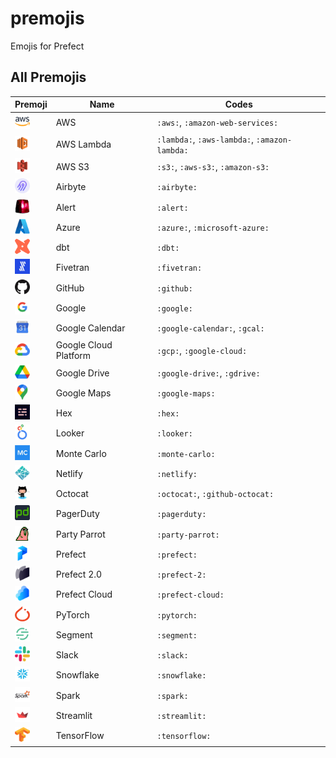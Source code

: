 # premojis
Emojis for Prefect

## All Premojis


Premoji | Name | Codes
--- | --- | ---
<img src="premojis/aws.png" width="24" height="24" alt="aws"/> | AWS | `:aws:`, `:amazon-web-services:`
<img src="premojis/aws-lambda.png" width="24" height="24" alt="aws-lambda"/> | AWS Lambda | `:lambda:`, `:aws-lambda:`, `:amazon-lambda:`
<img src="premojis/aws-s3.png" width="24" height="24" alt="aws-s3"/> | AWS S3 | `:s3:`, `:aws-s3:`, `:amazon-s3:`
<img src="premojis/airbyte.png" width="24" height="24" alt="airbyte"/> | Airbyte | `:airbyte:`
<img src="premojis/alert.gif" width="24" height="24" alt="alert"/> | Alert | `:alert:`
<img src="premojis/azure.png" width="24" height="24" alt="azure"/> | Azure | `:azure:`, `:microsoft-azure:`
<img src="premojis/dbt.png" width="24" height="24" alt="dbt"/> | dbt | `:dbt:`
<img src="premojis/fivetran.png" width="24" height="24" alt="fivetran"/> | Fivetran | `:fivetran:`
<img src="premojis/github.png" width="24" height="24" alt="github"/> | GitHub | `:github:`
<img src="premojis/google.png" width="24" height="24" alt="google"/> | Google | `:google:`
<img src="premojis/google-calendar.png" width="24" height="24" alt="google-calendar"/> | Google Calendar | `:google-calendar:`, `:gcal:`
<img src="premojis/gcp.png" width="24" height="24" alt="gcp"/> | Google Cloud Platform | `:gcp:`, `:google-cloud:`
<img src="premojis/google-drive.png" width="24" height="24" alt="google-drive"/> | Google Drive | `:google-drive:`, `:gdrive:`
<img src="premojis/google-maps.png" width="24" height="24" alt="google-maps"/> | Google Maps | `:google-maps:`
<img src="premojis/hex.png" width="24" height="24" alt="hex"/> | Hex | `:hex:`
<img src="premojis/looker.png" width="24" height="24" alt="looker"/> | Looker | `:looker:`
<img src="premojis/monte-carlo.png" width="24" height="24" alt="monte-carlo"/> | Monte Carlo | `:monte-carlo:`
<img src="premojis/netlify.png" width="24" height="24" alt="netlify"/> | Netlify | `:netlify:`
<img src="premojis/github-octocat.png" width="24" height="24" alt="github-octocat"/> | Octocat | `:octocat:`, `:github-octocat:`
<img src="premojis/pagerduty.png" width="24" height="24" alt="pagerduty"/> | PagerDuty | `:pagerduty:`
<img src="premojis/party-parrot.gif" width="24" height="24" alt="party-parrot"/> | Party Parrot | `:party-parrot:`
<img src="premojis/prefect.png" width="24" height="24" alt="prefect"/> | Prefect | `:prefect:`
<img src="premojis/prefect-2.png" width="24" height="24" alt="prefect-2"/> | Prefect 2.0 | `:prefect-2:`
<img src="premojis/prefect-cloud.png" width="24" height="24" alt="prefect-cloud"/> | Prefect Cloud | `:prefect-cloud:`
<img src="premojis/pytorch.png" width="24" height="24" alt="pytorch"/> | PyTorch | `:pytorch:`
<img src="premojis/segment.png" width="24" height="24" alt="segment"/> | Segment | `:segment:`
<img src="premojis/slack.png" width="24" height="24" alt="slack"/> | Slack | `:slack:`
<img src="premojis/snowflake.png" width="24" height="24" alt="snowflake"/> | Snowflake | `:snowflake:`
<img src="premojis/spark.png" width="24" height="24" alt="spark"/> | Spark | `:spark:`
<img src="premojis/streamlit.png" width="24" height="24" alt="streamlit"/> | Streamlit | `:streamlit:`
<img src="premojis/tensorflow.png" width="24" height="24" alt="tensorflow"/> | TensorFlow | `:tensorflow:`


